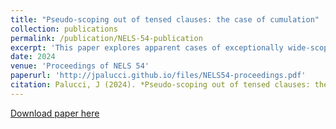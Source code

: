 ```yaml
---
title: "Pseudo-scoping out of tensed clauses: the case of cumulation"
collection: publications
permalink: /publication/NELS-54-publication
excerpt: 'This paper explores apparent cases of exceptionally wide-scoping universal DPs out of tensed complement clauses and how to account for them.'
date: 2024
venue: 'Proceedings of NELS 54'
paperurl: 'http://jpalucci.github.io/files/NELS54-proceedings.pdf'
citation: Palucci, J (2024). *Pseudo-scoping out of tensed clauses: the case of cumulation*. Proceedings of the 54th Annual Meeting of the North East Linguistic Society.
---
```


[Download paper here](http://jpalucci.github.io/files/NELS54-proceedings.pdf)

